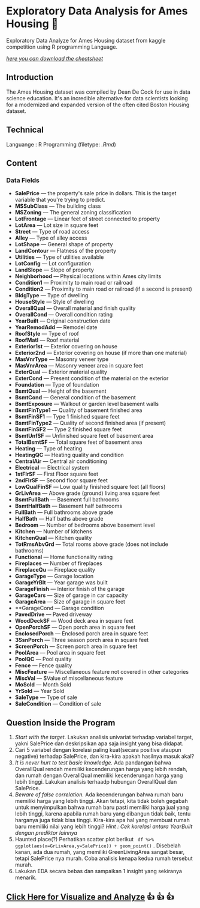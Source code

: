 # Exploratory Data Analysis for Ames Housing :house_with_garden:
Exploratory Data Analyze for Ames Housing dataset from kaggle competition using R programming Language.

[*here you can download the cheatsheet*](https://www.kaggle.com/c/house-prices-advanced-regression-techniques/data)

## Introduction
The Ames Housing dataset was compiled by Dean De Cock for use in data science education. It's an incredible alternative for data scientists looking for a modernized and expanded version of the often cited Boston Housing dataset. 

## Technical
Languange : R Programming (filetype: *.Rmd*)

## Content
### Data Fields
- **SalePrice** — the property's sale price in dollars. This is the target variable that you're trying to predict.
- **MSSubClass** — The building class
- **MSZoning** — The general zoning classification
- **LotFrontage** — Linear feet of street connected to property
- **LotArea** — Lot size in square feet
- **Street** — Type of road access
- **Alley** — Type of alley access
- **LotShape** — General shape of property
- **LandContour** — Flatness of the property
- **Utilities** — Type of utilities available
- **LotConfig** — Lot configuration
- **LandSlope** — Slope of property
- **Neighborhood** — Physical locations within Ames city limits
- **Condition1** — Proximity to main road or railroad
- **Condition2** — Proximity to main road or railroad (if a second is present)
- **BldgType** — Type of dwelling
- **HouseStyle** — Style of dwelling
- **OverallQual** — Overall material and finish quality
- **OverallCond** — Overall condition rating
- **YearBuilt** — Original construction date
- **YearRemodAdd** — Remodel date
- **RoofStyle** — Type of roof
- **RoofMatl** — Roof material
- **Exterior1st** — Exterior covering on house
- **Exterior2nd** — Exterior covering on house (if more than one material)
- **MasVnrType** — Masonry veneer type
- **MasVnrArea** — Masonry veneer area in square feet
- **ExterQual** — Exterior material quality
- **ExterCond** — Present condition of the material on the exterior
- **Foundation** — Type of foundation
- **BsmtQual** — Height of the basement
- **BsmtCond** — General condition of the basement
- **BsmtExposure** — Walkout or garden level basement walls
- **BsmtFinType1** — Quality of basement finished area
- **BsmtFinSF1** — Type 1 finished square feet
- **BsmtFinType2** — Quality of second finished area (if present)
- **BsmtFinSF2** — Type 2 finished square feet
- **BsmtUnfSF** — Unfinished square feet of basement area
- **TotalBsmtSF** — Total square feet of basement area
- **Heating** — Type of heating
- **HeatingQC** — Heating quality and condition
- **CentralAir** — Central air conditioning
- **Electrical** — Electrical system
- **1stFlrSF** — First Floor square feet
- **2ndFlrSF** — Second floor square feet
- **LowQualFinSF** — Low quality finished square feet (all floors)
- **GrLivArea** — Above grade (ground) living area square feet
- **BsmtFullBath** — Basement full bathrooms
- **BsmtHalfBath** — Basement half bathrooms
- **FullBath** — Full bathrooms above grade
- **HalfBath** — Half baths above grade
- **Bedroom** — Number of bedrooms above basement level
- **Kitchen** — Number of kitchens
- **KitchenQual** — Kitchen quality
- **TotRmsAbvGrd** — Total rooms above grade (does not include bathrooms)
- **Functional** — Home functionality rating
- **Fireplaces** — Number of fireplaces
- **FireplaceQu** — Fireplace quality
- **GarageType** — Garage location
- **GarageYrBlt** — Year garage was built
- **GarageFinish** — Interior finish of the garage
- **GarageCars** — Size of garage in car capacity
- **GarageArea** — Size of garage in square feet
- **GarageCond — Garage condition
- **PavedDrive** — Paved driveway
- **WoodDeckSF** — Wood deck area in square feet
- **OpenPorchSF** — Open porch area in square feet
- **EnclosedPorch** — Enclosed porch area in square feet
- **3SsnPorch** — Three season porch area in square feet
- **ScreenPorch** — Screen porch area in square feet
- **PoolArea** — Pool area in square feet
- **PoolQC** — Pool quality
- **Fence** — Fence quality
- **MiscFeature** — Miscellaneous feature not covered in other categories
- **MiscVal** — $Value of miscellaneous feature
- **MoSold** — Month Sold
- **YrSold** — Year Sold
- **SaleType** — Type of sale
- **SaleCondition** — Condition of sale

## Question Inside the Program

1. *Start with the target.* Lakukan analisis univariat terhadap variabel target, yakni SalePrice dan deskripsikan apa saja insight yang bisa didapat.
2. Cari 5 variabel dengan korelasi paling kuat(secara positive ataupun negative) terhadap SalePrice, dan kira-kira apakah hasilnya masuk akal?
3. *It is never hurt to test basic knowledge.* Ada pandangan bahwa OverallQual rendah memiliki kecenderungan harga yang lebih rendah, dan rumah dengan OverallQual memiliki kecenderungan harga yang lebih tinggi. Lakukan analisis terhaadp hubungan OverallQual dan SalePrice.
4. *Beware of false correlation.* Ada kecenderungan bahwa rumah baru memiliki harga yang lebih tinggi. Akan tetapi, kita tidak boleh gegabah untuk menyimpulkan bahwa rumah baru pasti memiliki harga jual yang lebih tinggi, karena apabila rumah baru yang dibangun tidak baik, tentu harganya juga tidak bisa tinggi. Kira-kira apa hal yang membuat rumah baru memiliki nilai yang lebih tinggi? *Hint : Cek korelasi antara YearBuilt dengan prediktor lainnya*
5. Haunted place(?) Perhatikan scatter plot berikut <code> df %>% ggplot(aes(x=GrLivArea,y=SalePrice)) + geom_point()</code> . Disebelah kanan, ada dua rumah, yang memiliki GreenLivingArea sangat besar, tetapi SalePrice nya murah. Coba analisis kenapa kedua rumah tersebut murah.
6. Lakukan EDA secara bebas dan sampaikan 1 insight yang sekiranya menarik.

## [Click Here  for Visualize and Analyze](https://arienugroho050396.github.io/project2.html) :thumbsup: :thumbsup: :thumbsup: 
